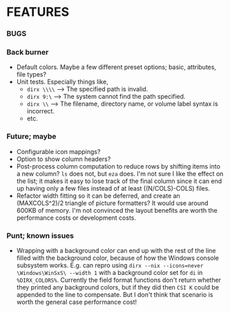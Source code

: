# FEATURES

### BUGS

### Back burner
- Default colors.  Maybe a few different preset options; basic, attributes, file types?
- Unit tests.  Especially things like,
  - `dirx \\\\` --> The specified path is invalid.
  - `dirx 9:\` --> The system cannot find the path specified.
  - `dirx \\` --> The filename, directory name, or volume label syntax is incorrect.
  - etc.

### Future; maybe
- Configurable icon mappings?
- Option to show column headers?
- Post-process column computation to reduce rows by shifting items into a new column?  `ls` does not, but `eza` does.  I'm not sure I like the effect on the list; it makes it easy to lose track of the final column since it can end up having only a few files instead of at least ((N/COLS)-COLS) files.
- Refactor width fitting so it can be deferred, and create an (MAXCOLS^2)/2 triangle of picture formatters?  It would use around 600KB of memory.  I'm not convinced the layout benefits are worth the performance costs or development costs.

### Punt; known issues

- Wrapping with a background color can end up with the rest of the line filled with the background color, because of how the Windows console subsystem works.  E.g. can repro using `dirx --nix --icons=never \Windows\WinSxS\ --width 1` with a background color set for `di` in `%DIRX_COLORS%`.  Currently the field format functions don't return whether they printed any background colors, but if they did then `CSI K` could be appended to the line to compensate.  But I don't think that scenario is worth the general case performance cost!
